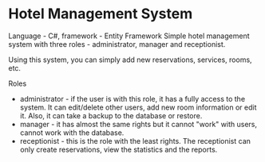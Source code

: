 # Hotel Management System

Language - C#, framework - Entity Framework
Simple hotel management system with three roles - administrator, manager and receptionist.

Using this system, you can simply add new reservations, services, rooms, etc. 

Roles
- administrator - if the user is with this role, it has a fully access to the system. It can edit/delete other users, add new room information or edit it. Also, it can take a backup to the database or restore. 
- manager - it has almost the same rights but it cannot "work" with users, cannot work with the database.
- receptionist - this is the role with the least rights. The receptionist can only create reservations, view the statistics and the reports. 
